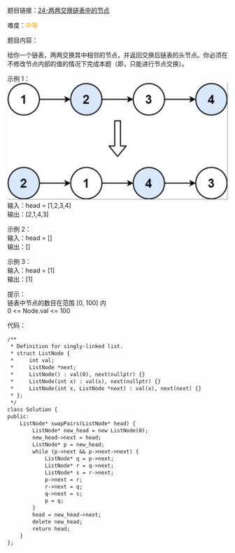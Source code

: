 题目链接：[24-两两交换链表中的节点](https://leetcode-cn.com/problems/swap-nodes-in-pairs/)

难度：<font color="Orange">中等</font>

题目内容：

给你一个链表，两两交换其中相邻的节点，并返回交换后链表的头节点。你必须在不修改节点内部的值的情况下完成本题（即，只能进行节点交换）。

示例 1：<br>
![示例1](./24-两两交换链表中的节点.png)<br>
输入：head = [1,2,3,4]<br>
输出：[2,1,4,3]

示例 2：<br>
输入：head = []<br>
输出：[]

示例 3：<br>
输入：head = [1]<br>
输出：[1]


提示：<br>
链表中节点的数目在范围 [0, 100] 内<br>
0 <= Node.val <= 100


代码：
```
/**
 * Definition for singly-linked list.
 * struct ListNode {
 *     int val;
 *     ListNode *next;
 *     ListNode() : val(0), next(nullptr) {}
 *     ListNode(int x) : val(x), next(nullptr) {}
 *     ListNode(int x, ListNode *next) : val(x), next(next) {}
 * };
 */
class Solution {
public:
    ListNode* swapPairs(ListNode* head) {
        ListNode* new_head = new ListNode(0);
        new_head->next = head;
        ListNode* p = new_head;
        while (p->next && p->next->next) {
            ListNode* q = p->next;
            ListNode* r = q->next;
            ListNode* s = r->next;
            p->next = r;
            r->next = q;
            q->next = s;
            p = q;
        }
        head = new_head->next;
        delete new_head;
        return head;
    }
};
```